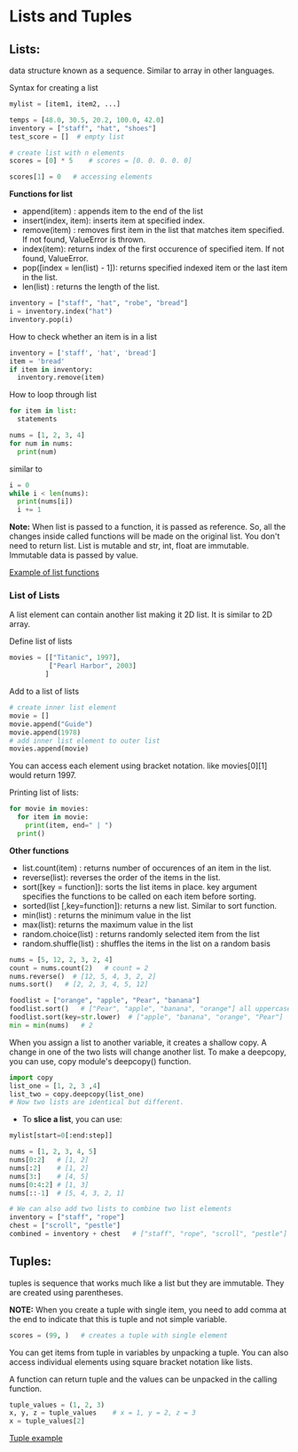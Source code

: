 # Lists and Tuples


## Lists:

data structure known as a sequence. Similar to array in other languages.

Syntax for creating a list

```python
mylist = [item1, item2, ...]
```

```python
temps = [48.0, 30.5, 20.2, 100.0, 42.0]
inventory = ["staff", "hat", "shoes"]
test_score = []  # empty list

# create list with n elements
scores = [0] * 5    # scores = [0. 0. 0. 0. 0]

scores[1] = 0   # accessing elements
```

**Functions for list**

- append(item) : appends item to the end of the list
- insert(index, item): inserts item at specified index.
- remove(item) : removes first item in the list that matches item specified. If not found, ValueError is thrown.
- index(item): returns index of the first occurence of specified item. If not found, ValueError.
- pop([index = len(list) - 1]): returns specified indexed item or the last item in the list.
- len(list) : returns the length of the list.

```python
inventory = ["staff", "hat", "robe", "bread"]
i = inventory.index("hat")
inventory.pop(i)
```

How to check whether an item is in a list

```python
inventory = ['staff', 'hat', 'bread']
item = 'bread'
if item in inventory:
  inventory.remove(item)
```

How to loop through list

```python
for item in list:
  statements
```

```python
nums = [1, 2, 3, 4]
for num in nums:
  print(num)
```

similar to

```python
i = 0
while i < len(nums):
  print(nums[i])
  i += 1
```

**Note:** When list is passed to a function, it is passed as reference. So, all the changes inside called functions will be made on the original list. You don't need to return list. List is mutable and str, int, float are immutable. Immutable data is passed by value.

[Example of list functions](examples/list_example.py)

### List of Lists

A list element can contain another list making it 2D list. It is similar to 2D array.

Define list of lists

```python
movies = [["Titanic", 1997],
          ["Pearl Harbor", 2003]
         ]
```

Add to a list of lists

```python
# create inner list element
movie = []
movie.append("Guide")
movie.append(1978)
# add inner list element to outer list
movies.append(movie)
```

You can access each element using bracket notation. like movies[0][1] would return 1997.

Printing list of lists:

```python
for movie in movies:
  for item in movie:
    print(item, end=" | ")
  print()
```

**Other functions**

- list.count(item) : returns number of occurences of an item in the list.
- reverse(list): reverses the order of the items in the list.
- sort([key = function]): sorts the list items in place. key argument specifies the functions to be called on each item before sorting.
- sorted(list [,key=function]): returns a new list. Similar to sort function.
- min(list) : returns the minimum value in the list
- max(list): returns the maximum value in the list
- random.choice(list) : returns randomly selected item from the list
- random.shuffle(list) : shuffles the items in the list on a random basis

```python
nums = [5, 12, 2, 3, 2, 4]
count = nums.count(2)   # count = 2
nums.reverse()  # [12, 5, 4, 3, 2, 2]
nums.sort()   # [2, 2, 3, 4, 5, 12]

foodlist = ["orange", "apple", "Pear", "banana"]
foodlist.sort()   # ["Pear", "apple", "banana", "orange"] all uppercase letters come before lowercase
foodlist.sort(key=str.lower)  # ["apple", "banana", "orange", "Pear"]
min = min(nums)   # 2
```

When you assign a list to another variable, it creates a shallow copy. A change in one of the two lists will change another list.
To make a deepcopy, you can use, copy module's deepcopy() function.

```python
import copy
list_one = [1, 2, 3 ,4]
list_two = copy.deepcopy(list_one)
# Now two lists are identical but different.
```

- To **slice a list**, you can use:

```python
mylist[start=0[:end:step]]
```

```python
nums = [1, 2, 3, 4, 5]
nums[0:2]   # [1, 2]
nums[:2]    # [1, 2]
nums[3:]    # [4, 5]
nums[0:4:2] # [1, 3]
nums[::-1]  # [5, 4, 3, 2, 1]

# We can also add two lists to combine two list elements
inventory = ["staff", "rope"]
chest = ["scroll", "pestle"]
combined = inventory + chest   # ["staff", "rope", "scroll", "pestle"]
```

## Tuples:

tuples is sequence that works much like a list but they are immutable. They are created using parentheses.

**NOTE:** When you create a tuple with single item, you need to add comma at the end to indicate that this is tuple and not simple variable.

```python
scores = (99, )   # creates a tuple with single element
```

You can get items from tuple in variables by unpacking a tuple. You can also access individual elements using square bracket notation like lists.

A function can return tuple and the values can be unpacked in the calling function.

```python
tuple_values = (1, 2, 3)
x, y, z = tuple_values    # x = 1, y = 2, z = 3
x = tuple_values[2]
```

[Tuple example](examples/number_crunch.py)

